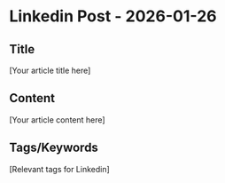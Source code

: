 # Linkedin Post - 2026-01-26

## Title
[Your article title here]

## Content
[Your article content here]

## Tags/Keywords
[Relevant tags for Linkedin]
